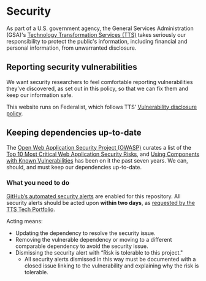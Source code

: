 # Security

As part of a U.S. government agency, the General Services Administration (GSA)'s [Technology Transformation Services (TTS)](https://gsa.gov/tts) takes seriously our responsibility to protect the public's information, including financial and personal information, from unwarranted disclosure.

## Reporting security vulnerabilities

We want security researchers to feel comfortable reporting vulnerabilities they've discovered, as set out in this policy, so that we can fix them and keep our information safe.

This website runs on Federalist, which follows TTS’ [Vulnerability disclosure policy](https://github.com/18F/vulnerability-disclosure-policy/blob/master/vulnerability-disclosure-policy.md).

## Keeping dependencies up-to-date

The [Open Web Application Security Project (OWASP)](https://www.owasp.org/) curates a list of the [Top 10 Most Critical Web Application Security Risks](https://www.owasp.org/index.php/Category:OWASP_Top_Ten_Project), and [Using Components with Known Vulnerabilities](https://www.owasp.org/index.php/Top_10-2017_A9-Using_Components_with_Known_Vulnerabilities) has been on it the past seven years. We can, should, and must keep our dependencies up-to-date.

### What you need to do

[GitHub’s automated security alerts](https://github.com/18F/cv_faq/security) are enabled for this repository. All security alerts should be acted upon **within two days**, as [requested by the TTS Tech Portfolio](https://docs.google.com/document/d/1ajcxPViV_UyiUHTJQ8Qmi5-nVlvM-bXozqPY8HmMWxg/edit).

Acting means:

- Updating the dependency to resolve the security issue.
- Removing the vulnerable dependency or moving to a different comparable dependency to avoid the security issue.
- Dismissing the security alert with “Risk is tolerable to this project."
  - All security alerts dismissed in this way must be documented with a closed issue linking to the vulnerability and explaining why the risk is tolerable.

